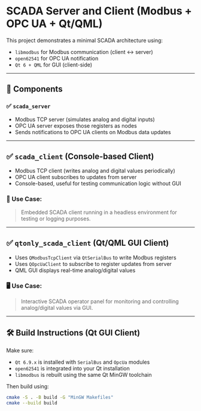 # SCADA Server and Client (Modbus + OPC UA + Qt/QML)

This project demonstrates a minimal SCADA architecture using:

- `libmodbus` for Modbus communication (client ↔ server)
- `open62541` for OPC UA notification
- `Qt 6 + QML` for GUI (client-side)

---

## 🔧 Components

### ✅ `scada_server`
- Modbus TCP server (simulates analog and digital inputs)
- OPC UA server exposes those registers as nodes
- Sends notifications to OPC UA clients on Modbus data updates

---

## ✅ `scada_client` (Console-based Client)
- Modbus TCP client (writes analog and digital values periodically)
- OPC UA client subscribes to updates from server
- Console-based, useful for testing communication logic without GUI

### 🔄 Use Case:
> Embedded SCADA client running in a headless environment for testing or logging purposes.

---

## ✅ `qtonly_scada_client` (Qt/QML GUI Client)
- Uses `QModbusTcpClient` via `QtSerialBus` to write Modbus registers
- Uses `QOpcUaClient` to subscribe to register updates from server
- QML GUI displays real-time analog/digital values

### 🖥️ Use Case:
> Interactive SCADA operator panel for monitoring and controlling analog/digital values via GUI.

---

## 🛠️ Build Instructions (Qt GUI Client)

Make sure:
- `Qt 6.9.x` is installed with `SerialBus` and `OpcUa` modules
- `open62541` is integrated into your Qt installation
- `libmodbus` is rebuilt using the same Qt MinGW toolchain

Then build using:

```bash
cmake -S . -B build -G "MinGW Makefiles"
cmake --build build
